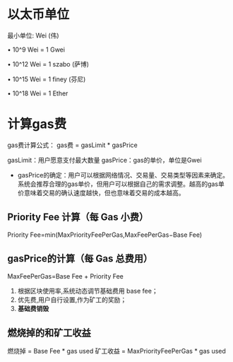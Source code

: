 # 以太币单位
最小单位: Wei (伟)

• 10^9 Wei = 1 Gwei

• 10^12 Wei = 1 szabo (萨博)

• 10^15 Wei = 1 finey (芬尼)

• 10^18 Wei = 1 Ether

# 计算gas费
gas费计算公式：
gas费 = gasLimit * gasPrice

gasLimit：用户愿意支付最大数量
gasPrice：gas的单价，单位是Gwei
- gasPrice的确定：用户可以根据网络情况、交易量、交易类型等因素来确定。系统会推荐合理的gas单价，但用户可以根据自己的需求调整。越高的gas单价意味着交易的确认速度越快，但也意味着交易的成本越高。

## Priority Fee 计算（每 Gas 小费）
Priority Fee=min(MaxPriorityFeePerGas,MaxFeePerGas−Base Fee)


## **gasPrice**的计算（每 Gas 总费用）
MaxFeePerGas=Base Fee  +  Priority Fee
1. 根据区块使用率,系统动态调节基础费用 base fee；
2. 优先费,用户自行设置,作为矿工的奖励；
3. **基础费销毁**

## 燃烧掉的和矿工收益
燃烧掉 = Base Fee * gas used
矿工收益 = MaxPriorityFeePerGas * gas used

